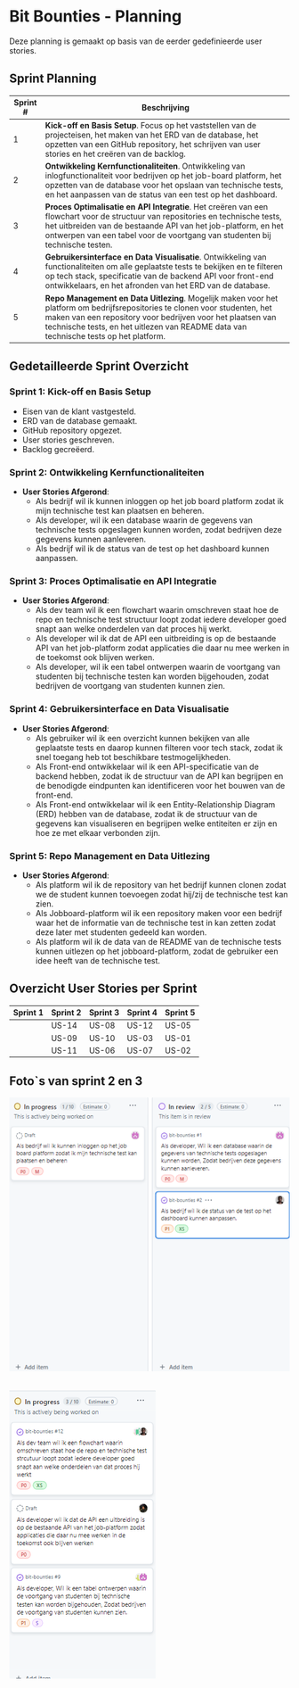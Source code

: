# Bit Bounties - Planning

Deze planning is gemaakt op basis van de eerder gedefinieerde user stories.
## Sprint Planning

| Sprint # | Beschrijving |
|----------|--------------|
| 1        | **Kick-off en Basis Setup**. Focus op het vaststellen van de projecteisen, het maken van het ERD van de database, het opzetten van een GitHub repository, het schrijven van user stories en het creëren van de backlog. |
| 2        | **Ontwikkeling Kernfunctionaliteiten**. Ontwikkeling van inlogfunctionaliteit voor bedrijven op het job-board platform, het opzetten van de database voor het opslaan van technische tests, en het aanpassen van de status van een test op het dashboard. |
| 3        | **Proces Optimalisatie en API Integratie**. Het creëren van een flowchart voor de structuur van repositories en technische tests, het uitbreiden van de bestaande API van het job-platform, en het ontwerpen van een tabel voor de voortgang van studenten bij technische testen. |
| 4        | **Gebruikersinterface en Data Visualisatie**. Ontwikkeling van functionaliteiten om alle geplaatste tests te bekijken en te filteren op tech stack, specificatie van de backend API voor front-end ontwikkelaars, en het afronden van het ERD van de database. |
| 5        | **Repo Management en Data Uitlezing**. Mogelijk maken voor het platform om bedrijfsrepositories te clonen voor studenten, het maken van een repository voor bedrijven voor het plaatsen van technische tests, en het uitlezen van README data van technische tests op het platform. |

## Gedetailleerde Sprint Overzicht

### Sprint 1: Kick-off en Basis Setup

- Eisen van de klant vastgesteld.
- ERD van de database gemaakt.
- GitHub repository opgezet.
- User stories geschreven.
- Backlog gecreëerd.

### Sprint 2: Ontwikkeling Kernfunctionaliteiten

- **User Stories Afgerond**:
  - Als bedrijf wil ik kunnen inloggen op het job board platform zodat ik mijn technische test kan plaatsen en beheren.
  - Als developer, wil ik een database waarin de gegevens van technische tests opgeslagen kunnen worden, zodat bedrijven deze gegevens kunnen aanleveren.
  - Als bedrijf wil ik de status van de test op het dashboard kunnen aanpassen.

### Sprint 3: Proces Optimalisatie en API Integratie

- **User Stories Afgerond**:
  - Als dev team wil ik een flowchart waarin omschreven staat hoe de repo en technische test structuur loopt zodat iedere developer goed snapt aan welke onderdelen van dat proces hij werkt.
  - Als developer wil ik dat de API een uitbreiding is op de bestaande API van het job-platform zodat applicaties die daar nu mee werken in de toekomst ook blijven werken.
  - Als developer, wil ik een tabel ontwerpen waarin de voortgang van studenten bij technische testen kan worden bijgehouden, zodat bedrijven de voortgang van studenten kunnen zien.

### Sprint 4: Gebruikersinterface en Data Visualisatie

- **User Stories Afgerond**:
  - Als gebruiker wil ik een overzicht kunnen bekijken van alle geplaatste tests en daarop kunnen filteren voor tech stack, zodat ik snel toegang heb tot beschikbare testmogelijkheden.
  - Als Front-end ontwikkelaar wil ik een API-specificatie van de backend hebben, zodat ik de structuur van de API kan begrijpen en de benodigde eindpunten kan identificeren voor het bouwen van de front-end.
  - Als Front-end ontwikkelaar wil ik een Entity-Relationship Diagram (ERD) hebben van de database, zodat ik de structuur van de gegevens kan visualiseren en begrijpen welke entiteiten er zijn en hoe ze met elkaar verbonden zijn.

### Sprint 5: Repo Management en Data Uitlezing

- **User Stories Afgerond**:
  - Als platform wil ik de repository van het bedrijf kunnen clonen zodat we de student kunnen toevoegen zodat hij/zij de technische test kan zien.
  - Als Jobboard-platform wil ik een repository maken voor een bedrijf waar het de informatie van de technische test in kan zetten zodat deze later met studenten gedeeld kan worden.
  - Als platform wil ik de data van de README van de technische tests kunnen uitlezen op het jobboard-platform, zodat de gebruiker een idee heeft van de technische test.

## Overzicht User Stories per Sprint

| Sprint 1 | Sprint 2  | Sprint 3 | Sprint 4  | Sprint 5  |
|----------|-----------|----------|-----------|-----------|
|     | US-14     | US-08    | US-12     | US-05     |
|    | US-09     | US-10    | US-03     | US-01     |
|          | US-11     | US-06    | US-07     | US-02     |

## Foto`s van sprint 2 en 3

![Sprint 2 foto](docs/sprint2.png)

\
![Sprint 3 foto](docs/sprint3.png)

